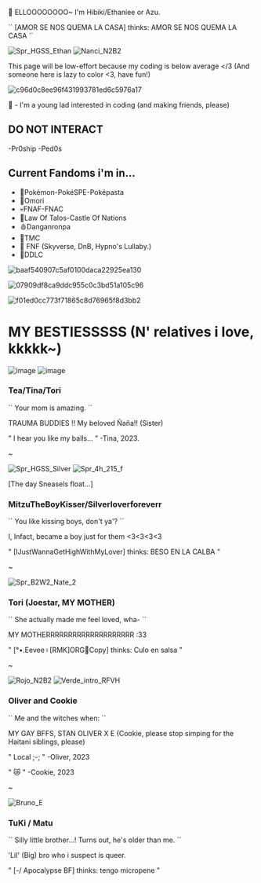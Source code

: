 👾 ELLOOOOOOOO~ I'm Hibiki/Ethaniee or Azu.


`` [AMOR SE NOS QUEMA LA CASA] thinks: AMOR SE NOS QUEMA LA CASA ´´

![Spr_HGSS_Ethan](https://github.com/h1bikii/h1bikii/assets/149905124/85f870fc-0e3b-4f64-a502-ef567a90c317) ![Nanci_N2B2](https://github.com/h1bikii/h1bikii/assets/149905124/f902c5b2-e33f-42e9-ba0c-5cd977d86e1d)







This page will be low-effort because my coding is below average </3 (And someone here is lazy to color <3, have fun!)

![c96d0c8ee96f431993781ed6c5976a17](https://github.com/h1bikii/h1bikii/assets/149905124/f0f6af11-3bfd-48ed-b031-db7583f1f2ec)



🎹 - I'm a young lad interested in coding (and making friends, please)


DO NOT INTERACT
-
-Pr0ship
-Ped0s


Current Fandoms i'm in...
-
- 💫Pokémon-PokéSPE-Poképasta
- 🔪Omori
- 💀FNAF-FNAC
- 🎻Law Of Talos-Castle Of Nations
- 🩸Danganronpa
- 🍎TMC
- 🔹 FNF (Skyverse, DnB, Hypno's Lullaby.)
- 💟DDLC


![baaf540907c5af0100daca22925ea130](https://github.com/h1bikii/h1bikii/assets/149905124/4d1e70f7-3407-4164-8d8f-ad9ee2cead95)

![07909df8ca9ddc955c0c3bd51a105c96](https://github.com/h1bikii/h1bikii/assets/149905124/fe0c1bf1-dfcb-4530-8306-e85fa6bd0867)

![f01ed0cc773f71865c8d76965f8d3bb2](https://github.com/h1bikii/h1bikii/assets/149905124/d1b19c78-7ef7-4d9d-ba1b-60739f5aa46e)



# MY BESTIESSSSS (N' relatives i love, kkkkk~)



![image](https://github.com/h1bikii/h1bikii/assets/149905124/dc63c5fb-5823-4ae9-94a4-5c85fc54bd31) ![image](https://github.com/h1bikii/h1bikii/assets/149905124/0f1c2aa6-253d-4262-bcde-62021047996c)



### Tea/Tina/Tori
`` Your mom is amazing. ´´

TRAUMA BUDDIES !! My beloved Ñaña!! (Sister)

" I hear you like my balls... " -Tina, 2023.



~


![Spr_HGSS_Silver](https://github.com/h1bikii/h1bikii/assets/149905124/95e8c0e1-266f-49c0-b878-8221a8ebaf0c) ![Spr_4h_215_f](https://github.com/h1bikii/h1bikii/assets/149905124/9bf97b51-0b10-429a-b5bc-f090a16811e3)

[The day Sneasels float...]

### MitzuTheBoyKisser/Silverloverforeverr
`` You like kissing boys, don't ya'? ´´

I, Infact, became a boy just for them <3<3<3<3

" [IJustWannaGetHighWithMyLover] thinks: BESO EN LA CALBA "

~


![Spr_B2W2_Nate_2](https://github.com/h1bikii/h1bikii/assets/149905124/6985c6c8-18df-49b4-a6fa-c34148bdbe5c)



### Tori (Joestar, MY MOTHER)
`` She actually made me feel loved, wha- ´´

MY MOTHERRRRRRRRRRRRRRRRRRRR :33

" [°•.Eevee♀[RMK]ORG🚫Copy] thinks: Culo en salsa "


~

![Rojo_N2B2](https://github.com/h1bikii/h1bikii/assets/149905124/c903ad97-dd45-4f03-8d3d-f2ec27214de1) ![Verde_intro_RFVH](https://github.com/h1bikii/h1bikii/assets/149905124/f9d5344a-0517-4426-9e9b-ac5fc5e376f0)



### Oliver and Cookie

`` Me and the witches when: ´´

MY GAY BFFS, STAN OLIVER X E (Cookie, please stop simping for the Haitani siblings, please)

" Local ;-; " -Oliver, 2023

" :crying_cat_face: " -Cookie, 2023


~



![Bruno_E](https://github.com/h1bikii/h1bikii/assets/149905124/817389f5-071a-40cd-99c2-bcbbdcc6998c)



### TuKi / Matu

`` Silly little brother...! Turns out, he's older than me. ´´

'Lil' (Big) bro who i suspect is queer.

" [-/ Apocalypse BF] thinks: tengo micropene "
